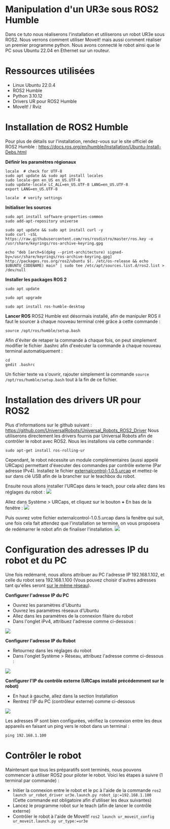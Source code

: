 # Manipulation d'un UR3e sous ROS2 Humble

Dans ce tuto nous réaliserons l'installation et utiliserons un robot UR3e sous ROS2. Nous verrons comment utiliser Moveit! mais aussi comment réaliser un premier programme python. Nous avons connecté le robot ainsi que le PC sous Ubuntu 22.04 en Ethernet sur un routeur. 

# Ressources utilisées
- Linux Ubuntu 22.0.4
- ROS2 Humble
- Python 3.10.12
- Drivers UR pour ROS2 Humble
- MoveIt! / Rviz

# Installation de ROS2 Humble
Pour plus de détails sur l'installation, rendez-vous sur le site officiel de ROS2 Humble : 
https://docs.ros.org/en/humble/Installation/Ubuntu-Install-Debs.html

**Définir les paramètres régionaux**
```
locale  # check for UTF-8
sudo apt update && sudo apt install locales
sudo locale-gen en_US en_US.UTF-8
sudo update-locale LC_ALL=en_US.UTF-8 LANG=en_US.UTF-8
export LANG=en_US.UTF-8

locale  # verify settings
```

**Initialiser les sources**
```
sudo apt install software-properties-common
sudo add-apt-repository universe
```
```
sudo apt update && sudo apt install curl -y
sudo curl -sSL https://raw.githubusercontent.com/ros/rosdistro/master/ros.key -o /usr/share/keyrings/ros-archive-keyring.gpg
```
```
echo "deb [arch=$(dpkg --print-architecture) signed-by=/usr/share/keyrings/ros-archive-keyring.gpg] http://packages.ros.org/ros2/ubuntu $(. /etc/os-release && echo $UBUNTU_CODENAME) main" | sudo tee /etc/apt/sources.list.d/ros2.list > /dev/null
```

**Installer les packages ROS 2**
```
sudo apt update
```
```
sudo apt upgrade
```
```
sudo apt install ros-humble-desktop
```
**Lancer ROS**
ROS2 Humble est désormais installé, afin de manipuler ROS il faut le sourcer à chaque nouveau terminal créé grâce à cette commande :
```
source /opt/ros/humble/setup.bash
```


Afin d'éviter de retaper la commande à chaque fois, on peut simplement modifier le fichier .bashrc afin d'exécuter la commande à chaque nouveau terminal automatiquement :
```
cd
gedit .bashrc
```
Un fichier texte va s'ouvrir, rajouter simplement la commande ``source /opt/ros/humble/setup.bash`` tout à la fin de ce fichier. 

# Installation des drivers UR pour ROS2
Plus d'informations sur le github suivant : https://github.com/UniversalRobots/Universal_Robots_ROS2_Driver
Nous utiliserons directement les drivers fournis par Universal Robots afin de contrôler le robot avec ROS2. Nous les installons via cette commande : 
```
sudo apt-get install ros-rolling-ur
```
Cependant, le robot nécessite un module complémentaires (aussi appelé URCaps) permettant d'éxecuter des commandes par contrôle externe (Par adresse IPv4). Installez le fichier [externalcontrol-1.0.5.urcap](externalcontrol-1.0.5.urcap) et mettez-le sur dans clé USB afin de la brancher sur le teachbox du robot. 

Ensuite nous allons installer l'URCaps dans le teach, pour cela allez dans les réglages du robot : 
![](assets/images/photo_3.jpeg)

Allez dans Système > URCaps, et cliquez sur le bouton **+** En bas de la fenêtre :
![](assets/images/photo_2.jpeg)

Puis ouvrez votre fichier externalcontrol-1.0.5.urcap dans la fenêtre qui suit, une fois cela fait attendez que l'installation se termine, on vous proposera de redémarrer le robot afin de finaliser l'installation.
![](assets/images/photo_1.jpeg)

# Configuration des adresses IP du robot et du PC
Une fois redémarré, nous allons attribuer au PC l'adresse IP 192.168.1.102, et celle du robot sera 192.168.1.100 (Vous pouvez choisir d'autres adresses tant qu'elles seront <ins>sur le même réseau</ins>).

**Configurer l'adresse IP du PC**
- Ouvrez les paramètres d'Ubuntu
- Ouvrez les paramètres réseaux d’Ubuntu
- Allez dans les paramètres de la connexion filaire du robot
- Dans l'onglet iPv4, attribuez l'adresse comme ci-dessous :

![](assets/images/linux.jpeg)

**Configurer l'adresse IP du Robot**
- Retournez dans les réglages du robot
- Dans l'onglet Système > Réseau, attribuez l'adresse comme ci-dessous :

![](assets/images/robot.jpeg)

**Configurer l'IP du contrôle externe (URCaps installé précédemment sur le robot)**
- En haut à gauche, allez dans la section Installation
- Rentrez l'IP du PC (contrôleur externe) comme ci-dessous

![](assets/images/urcap.jpeg)

Les adresses IP sont bien configurées, vérifiez la connexion entre les deux appareils en faisant un ping vers le robot dans un terminal : 
```
ping 192.168.1.100
```

# Contrôler le robot
Maintenant que tous les préparatifs sont terminés, nous pouvons commencer à utiliser ROS2 pour piloter le robot. Voici les étapes à suivre (1 terminal par commande) :
- Initier la connexion entre le robot et le pc à l'aide de la commande ``ros2 launch ur_robot_driver ur3e.launch.py robot_ip:=192.168.1.100`` (Cette commande est obligatoire afin d'utiliser les deux suivantes)
- Lancez le programme robot sur le teach (afin de lancer le contrôle externe)
- Contrôler le robot à l'aide de MoveIt! ``ros2 launch ur_moveit_config ur_moveit.launch.py ur_type:=ur3e``

